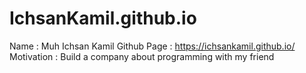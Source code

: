 # IchsanKamil.github.io

Name        : Muh Ichsan Kamil
Github Page : https://ichsankamil.github.io/
Motivation  : Build a company about programming with my friend
